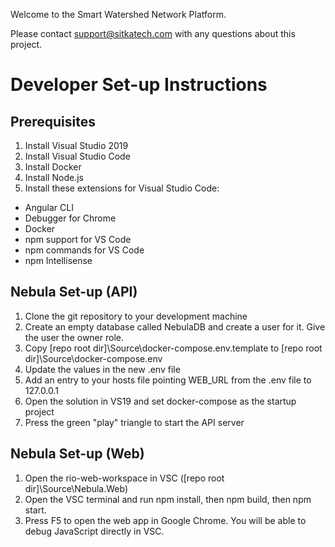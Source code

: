 Welcome to the Smart Watershed Network Platform.

Please contact support@sitkatech.com with any questions about this project.

# Developer Set-up Instructions
## Prerequisites

1. Install Visual Studio 2019
2. Install Visual Studio Code
3. Install Docker
4. Install Node.js
5. Install these extensions for Visual Studio Code:

- Angular CLI
- Debugger for Chrome
- Docker
- npm support for VS Code
- npm commands for VS Code
- npm Intellisense

## Nebula Set-up (API)

1. Clone the git repository to your development machine
2. Create an empty database called NebulaDB and create a user for it. Give the user the owner role.
3. Copy [repo root dir]\Source\docker-compose\.env.template to [repo root dir]\Source\docker-compose\.env
4. Update the values in the new .env file
5. Add an entry to your hosts file pointing WEB_URL from the .env file to 127.0.0.1
6. Open the solution in VS19 and set docker-compose as the startup project
7. Press the green "play" triangle to start the API server

## Nebula Set-up (Web)
1. Open the rio-web-workspace in VSC ([repo root dir]\Source\Nebula.Web)
2. Open the VSC terminal and run npm install, then npm build, then npm start.
3. Press F5 to open the web app in Google Chrome. You will be able to debug JavaScript directly in VSC.
